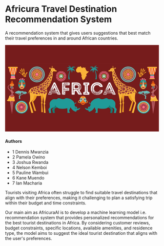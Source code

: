 # Africura Travel Destination Recommendation System
A recommendation system that gives users suggestions that best match their travel preferences in and around African countries.
<p>
    <img src="Data/images/readme_banner.jpg" alt="Banner Image"/>
</p>

#### Authors
* 1 Dennis Mwanzia
* 2 Pamela Owino
* 3 Joshua Rwanda
* 4 Nelson Kemboi
* 5 Pauline Wambui
* 6 Kane Muendo
* 7 Ian Macharia

Tourists visiting Africa often struggle to find suitable travel destinations that align with their preferences, making it challenging to plan a satisfying trip within their budget and time constraints. 

Our main aim as AfricuraAI is to develop a machine learning model i.e. recommendation system that provides personalized recommendations for the best tourist destinations in Africa. By considering customer reviews, budget constraints, specific locations, available amenities, and residence type, the model aims to suggest the ideal tourist destination that aligns with the user's preferences.